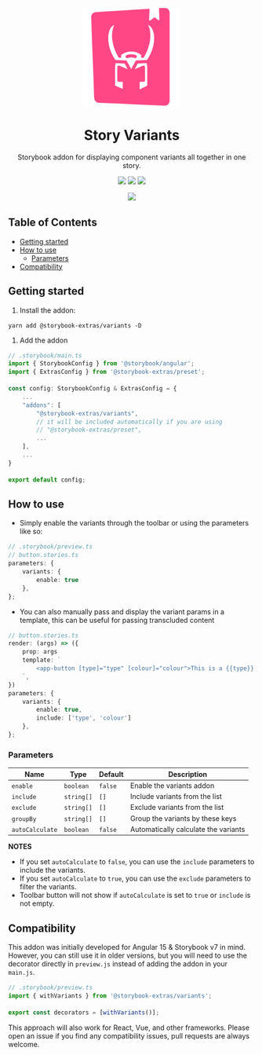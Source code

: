 <div align="center">

<img src="https://raw.githubusercontent.com/sheriffMoose/storybook-extras/master/logos/variants.svg" alt="logo" width="200" />

<h1>Story Variants</h1>

<p>Storybook addon for displaying component variants all together in one story.</p>

![][img.node]
![][img.npm]
[![][img.storybook]][link.npm]

[![][img.banner]][link.npm]

</div>

<h2>Table of Contents</h2>

- [Getting started](#getting-started)
- [How to use](#how-to-use)
  - [Parameters](#parameters)
- [Compatibility](#compatibility)

## Getting started

1. Install the addon:

```shell
yarn add @storybook-extras/variants -D
```

1. Add the addon

```ts
// .storybook/main.ts
import { StorybookConfig } from '@storybook/angular';
import { ExtrasConfig } from '@storybook-extras/preset';

const config: StorybookConfig & ExtrasConfig = {
    ...
    "addons": [
        "@storybook-extras/variants",
        // it will be included automatically if you are using
        // "@storybook-extras/preset",
        ...
    ],
    ...
}

export default config;
```

## How to use

- Simply enable the variants through the toolbar or using the parameters like so:

```ts
// .storybook/preview.ts 
// button.stories.ts
parameters: {
    variants: {
        enable: true
    },
};
```

- You can also manually pass and display the variant params in a template, this can be useful for passing transcluded content

```ts
// button.stories.ts
render: (args) => ({
    prop: args
    template: `
        <app-button [type]="type" [colour]="colour">This is a {{type}} {{colour}} button.</app-button>
    `,
})
parameters: {
    variants: {
        enable: true,
        include: ['type', 'colour']
    },
};
```

### Parameters

| Name | Type | Default | Description |
| --- | --- | --- | --- |
| `enable` | `boolean` | `false` | Enable the variants addon |
| `include` | `string[]` | `[]` | Include variants from the list |
| `exclude` | `string[]` | `[]` | Exclude variants from the list |
| `groupBy` | `string[]` | `[]` | Group the variants by these keys |
| `autoCalculate` | `boolean` | `false` | Automatically calculate the variants |

**NOTES**
- If you set `autoCalculate` to `false`, you can use the `include` parameters to include the variants.
- If you set `autoCalculate` to `true`, you can use the `exclude` parameters to filter the variants.
- Toolbar button will not show if `autoCalculate` is set to `true` or `include` is not empty.


## Compatibility

This addon was initially developed for Angular 15 & Storybook v7 in mind. However, you can still use it in older versions, but you will need to use the decorator directly in `preview.js` instead of adding the addon in your `main.js`.

```ts
// .storybook/preview.ts
import { withVariants } from '@storybook-extras/variants';

export const decorators = [withVariants()];
```

This approach will also work for React, Vue, and other frameworks. Please open an issue if you find any compatibility issues, pull requests are always welcome.



[img.node]:
https://img.shields.io/node/v/@storybook-extras/variants?logo=node.js&logoColor=white&labelColor=339933&color=grey&label=
[img.npm]:
https://img.shields.io/npm/v/@storybook-extras/variants?logo=npm&logoColor=white&labelColor=CB3837&color=grey&label=

[img.storybook]:
https://img.shields.io/npm/dependency-version/@storybook-extras/variants/dev/storybook?logo=storybook&logoColor=white&labelColor=FF4785&color=grey&label=

[img.banner]:
https://nodei.co/npm/@storybook-extras/variants.png

[link.npm]:
https://npmjs.org/package/@storybook-extras/variants